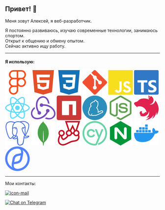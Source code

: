 ## Привет! 👋
Меня зовут Алексей, я веб-разработчик.

Я постоянно развиваюсь, изучаю современные технологии, занимаюсь спортом.\
Открыт к общению и обмену опытом.\
Сейчас активно ищу работу.

---

#### Я использую:
[![icon-figma]][link-figma]
[![icon-html]][link-html]
[![icon-css]][link-css]
[![icon-git]][link-git]
[![icon-js]][link-js]
[![icon-ts]][link-ts]
[![icon-react]][link-react]
[![icon-redux]][link-redux]
[![icon-npm]][link-npm]
[![icon-yarn]][link-yarn]
[![icon-nodejs]][link-nodejs]
[![icon-nestjs]][link-nestjs]
[![icon-postgresql]][link-postgresql]
[![icon-mongodb]][link-mongodb]
[![icon-jest]][link-jest]
[![icon-cypress]][link-cypress]
[![icon-nginx]][link-nginx]
[![icon-docker]][link-docker]
[![icon-yandexcloud]][link-yandexcloud]

---

Мои контакты:

[![icon-mail]][link-mail]

[![Chat on Telegram][icon-telegram]][link-telegram]

[icon-figma]: figma.svg
[icon-html]: html5.svg
[icon-css]: css3.svg
[icon-git]: git.svg
[icon-js]: javascript.svg
[icon-ts]: typescript.svg
[icon-react]: react.svg
[icon-react]: react.svg
[icon-redux]: redux.svg
[icon-npm]: npm.svg
[icon-yarn]: yarn.svg
[icon-nodejs]: nodedotjs.svg
[icon-nestjs]: nestjs.svg
[icon-postgresql]: postgresql.svg
[icon-mongodb]: mongodb.svg
[icon-jest]: jest.svg
[icon-cypress]: cypress.svg
[icon-nginx]: nginx.svg
[icon-docker]: docker.svg
[icon-yandexcloud]: yandexcloud.svg

[icon-mail]: https://img.shields.io/badge/mail-alexey.krutyakov%40gmail.com-CA5E0?color=269D1F&logo=gmail
[icon-telegram]: https://img.shields.io/badge/@alexeykrutyakov-2CA5E0.svg?style=flat-square&logo=telegram&label=Telegram

[link-figma]: https://www.figma.com/
[link-html]: [https://google.com](https://html.spec.whatwg.org/multipage/)
[link-css]: https://www.w3.org/Style/CSS/
[link-git]: https://git-scm.com/
[link-js]: https://ecma-international.org/publications-and-standards/standards/ecma-262/
[link-ts]: https://www.typescriptlang.org/
[link-react]: https://react.dev/
[link-redux]: https://redux.js.org/
[link-npm]: https://www.npmjs.com/
[link-yarn]: https://yarnpkg.com/
[link-nodejs]: https://nodejs.org/en
[link-nestjs]: https://nestjs.com/
[link-postgresql]: https://www.postgresql.org/
[link-mongodb]: https://www.mongodb.com/
[link-jest]: https://jestjs.io/
[link-cypress]: https://www.cypress.io/
[link-nginx]: https://nginx.org/
[link-docker]: https://www.docker.com/
[link-yandexcloud]: https://yandex.cloud/en

[link-mail]: mailto:alexey.krutyakov@gmail.com
[link-telegram]: https://t.me/alexeykrutyakov
